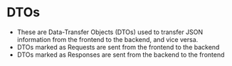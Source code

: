 # DTOs
* These are Data-Transfer Objects (DTOs) used to transfer JSON information from the frontend to the backend, and vice versa.
* DTOs marked as Requests are sent from the frontend to the backend
* DTOs marked as Responses are sent from the backend to the frontend